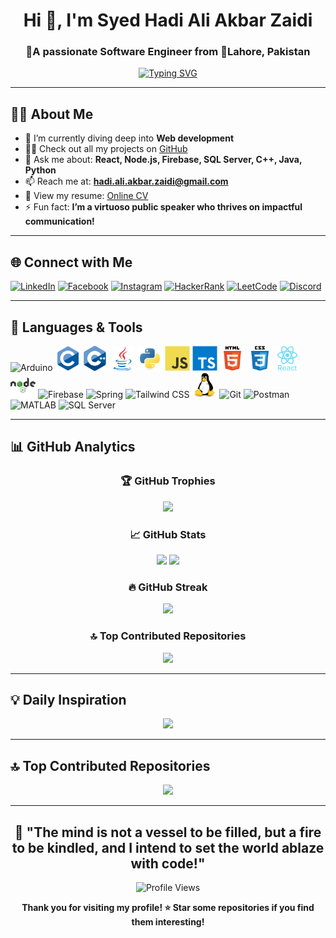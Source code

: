 <div align="center">
 
<h1 align="center">Hi 👋, I'm Syed Hadi Ali Akbar Zaidi</h1>
<h3 align="center">🚀A passionate Software Engineer from 📍Lahore, Pakistan</h3>


[![Typing SVG](https://readme-typing-svg.herokuapp.com?font=Fira+Code&pause=1000&color=6366F1&center=true&vCenter=true&width=435&lines=Full+Stack+Developer;Always+learning+new+things;Love+to+code+and+solve+problems;Passionate+about+coding)](https://git.io/typing-svg)

</div>

---

## 🧑‍💻 About Me
- 🌱 I’m currently diving deep into **Web development**  
- 👨‍💻 Check out all my projects on [GitHub](https://github.com/Ali-Akbar-Zaidi)  
- 💬 Ask me about: **React, Node.js, Firebase, SQL Server, C++, Java, Python**  
- 📫 Reach me at: **hadi.ali.akbar.zaidi@gmail.com**  
- 📄 View my resume: [Online CV](https://www.overleaf.com/read/ptfqcphnkjfs#8aa57e)  
- ⚡ Fun fact: **I’m a virtuoso public speaker who thrives on impactful communication!**

---

## 🌐 Connect with Me
<p align="left">
  <a href="https://www.linkedin.com/in/ali-akbar-zaidi/" target="_blank"><img src="https://raw.githubusercontent.com/rahuldkjain/github-profile-readme-generator/master/src/images/icons/Social/linked-in-alt.svg" alt="LinkedIn" height="30" width="40" /></a>
  <a href="https://fb.com/ali akbar zaidi" target="_blank"><img src="https://raw.githubusercontent.com/rahuldkjain/github-profile-readme-generator/master/src/images/icons/Social/facebook.svg" alt="Facebook" height="30" width="40" /></a>
  <a href="https://instagram.com/ali.akbar.zaidi" target="_blank"><img src="https://raw.githubusercontent.com/rahuldkjain/github-profile-readme-generator/master/src/images/icons/Social/instagram.svg" alt="Instagram" height="30" width="40" /></a>
  <a href="https://www.hackerrank.com/@hadi_ali_akbar_1" target="_blank"><img src="https://raw.githubusercontent.com/rahuldkjain/github-profile-readme-generator/master/src/images/icons/Social/hackerrank.svg" alt="HackerRank" height="30" width="40" /></a>
  <a href="https://www.leetcode.com/galacter" target="_blank"><img src="https://raw.githubusercontent.com/rahuldkjain/github-profile-readme-generator/master/src/images/icons/Social/leet-code.svg" alt="LeetCode" height="30" width="40" /></a>
  <a href="https://discordapp.com/users/ali.akbar.zaidi" target="_blank"><img src="https://raw.githubusercontent.com/rahuldkjain/github-profile-readme-generator/master/src/images/icons/Social/discord.svg" alt="Discord" height="30" width="40" /></a>
</p>

---

## 🧠 Languages & Tools

<p align="left">
  <img src="https://cdn.worldvectorlogo.com/logos/arduino-1.svg" alt="Arduino" width="40" height="40"/>
  <img src="https://raw.githubusercontent.com/devicons/devicon/master/icons/c/c-original.svg" alt="C" width="40" height="40"/>
  <img src="https://raw.githubusercontent.com/devicons/devicon/master/icons/cplusplus/cplusplus-original.svg" alt="C++" width="40" height="40"/>
  <img src="https://raw.githubusercontent.com/devicons/devicon/master/icons/java/java-original.svg" alt="Java" width="40" height="40"/>
  <img src="https://raw.githubusercontent.com/devicons/devicon/master/icons/python/python-original.svg" alt="Python" width="40" height="40"/>
  <img src="https://raw.githubusercontent.com/devicons/devicon/master/icons/javascript/javascript-original.svg" alt="JavaScript" width="40" height="40"/>
  <img src="https://raw.githubusercontent.com/devicons/devicon/master/icons/typescript/typescript-original.svg" alt="TypeScript" width="40" height="40"/>
  <img src="https://raw.githubusercontent.com/devicons/devicon/master/icons/html5/html5-original-wordmark.svg" alt="HTML5" width="40" height="40"/>
  <img src="https://raw.githubusercontent.com/devicons/devicon/master/icons/css3/css3-original-wordmark.svg" alt="CSS3" width="40" height="40"/>
  <img src="https://raw.githubusercontent.com/devicons/devicon/master/icons/react/react-original-wordmark.svg" alt="React" width="40" height="40"/>
  <img src="https://raw.githubusercontent.com/devicons/devicon/master/icons/nodejs/nodejs-original-wordmark.svg" alt="Node.js" width="40" height="40"/>
  <img src="https://www.vectorlogo.zone/logos/firebase/firebase-icon.svg" alt="Firebase" width="40" height="40"/>
  <img src="https://www.vectorlogo.zone/logos/springio/springio-icon.svg" alt="Spring" width="40" height="40"/>
  <img src="https://www.vectorlogo.zone/logos/tailwindcss/tailwindcss-icon.svg" alt="Tailwind CSS" width="40" height="40"/>
  <img src="https://raw.githubusercontent.com/devicons/devicon/master/icons/linux/linux-original.svg" alt="Linux" width="40" height="40"/>
  <img src="https://www.vectorlogo.zone/logos/git-scm/git-scm-icon.svg" alt="Git" width="40" height="40"/>
  <img src="https://www.vectorlogo.zone/logos/getpostman/getpostman-icon.svg" alt="Postman" width="40" height="40"/>
  <img src="https://upload.wikimedia.org/wikipedia/commons/2/21/Matlab_Logo.png" alt="MATLAB" width="40" height="40"/>
  <img src="https://www.svgrepo.com/show/303229/microsoft-sql-server-logo.svg" alt="SQL Server" width="40" height="40"/>
</p>

---

## 📊 GitHub Analytics

<div align="center">
  
### 🏆 GitHub Trophies
![](https://github-profile-trophy.vercel.app/?username=Ali-Akbar-Zaidi&theme=radical&no-frame=false&no-bg=false&margin-w=4)

### 📈 GitHub Stats
<img height="180em" src="https://github-readme-stats.vercel.app/api?username=Ali-Akbar-Zaidi&show_icons=true&theme=midnight-purple&hide_border=false&include_all_commits=true&count_private=true"/>
<img height="180em" src="https://github-readme-stats.vercel.app/api/top-langs/?username=Ali-Akbar-Zaidi&theme=midnight-purple&hide_border=false&include_all_commits=true&count_private=true&layout=compact"/>

### 🔥 GitHub Streak
![](https://nirzak-streak-stats.vercel.app/?user=Ali-Akbar-Zaidi&theme=midnight-purple&hide_border=false)

### 🔝 Top Contributed Repositories
![](https://github-contributor-stats.vercel.app/api?username=Ali-Akbar-Zaidi&limit=5&theme=blue_navy&combine_all_yearly_contributions=true)

</div>

---

## 💡 Daily Inspiration
<p align="center">
  <img src="https://quotes-github-readme.vercel.app/api?type=horizontal&theme=tokyonight" />
</p>

---

## 🔝 Top Contributed Repositories
<p align="center">
  <img src="https://github-contributor-stats.vercel.app/api?username=Ali-Akbar-Zaidi&limit=5&theme=blue_navy&combine_all_yearly_contributions=true" />
</p>

---

<div align="center">

## 💭 "The mind is not a vessel to be filled, but a fire to be kindled, and I intend to set the world ablaze with code!"

![Profile Views](https://komarev.com/ghpvc/?username=Ali-Akbar-Zaidi&color=blueviolet)

**Thank you for visiting my profile! ⭐ Star some repositories if you find them interesting!**

</div>
